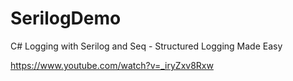 # SerilogDemo
C# Logging with Serilog and Seq - Structured Logging Made Easy

https://www.youtube.com/watch?v=_iryZxv8Rxw
